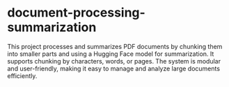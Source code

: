 # document-processing-summarization
This project processes and summarizes PDF documents by chunking them into smaller parts and using a Hugging Face model for summarization. It supports chunking by characters, words, or pages. The system is modular and user-friendly, making it easy to manage and analyze large documents efficiently.
